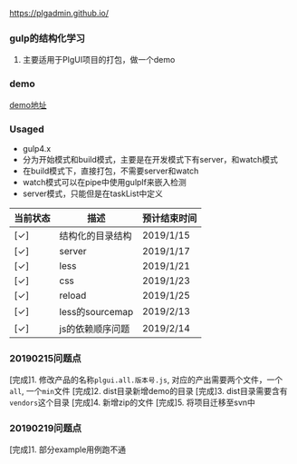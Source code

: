https://plgadmin.github.io/
### gulp的结构化学习
1. 主要适用于PlgUI项目的打包，做一个demo

### demo
[demo地址](./demo/index.html)


### Usaged
- gulp4.x
-  分为开始模式和build模式，主要是在开发模式下有server，和watch模式
-  在build模式下，直接打包，不需要server和watch
-  watch模式可以在pipe中使用gulpIf来嵌入检测
-  server模式，只能但是在taskList中定义


| 当前状态 | 描述             | 预计结束时间 |
| -------- | ---------------- | ------------ |
| [✓]      | 结构化的目录结构 | 2019/1/15    |
| [✓]      | server           | 2019/1/17    |
| [✓]      | less             | 2019/1/21    |
| [✓]      | css              | 2019/1/23    |
| [✓]      | reload           | 2019/1/25    |
| [✓]      | less的sourcemap  | 2019/2/13    |
| [✓]      | js的依赖顺序问题   | 2019/2/14    |


### 20190215问题点

[完成]1. 修改产品的名称`plgui.all.版本号.js`, 对应的产出需要两个文件，一个`all`, 一个`min`文件
[完成]2. dist目录新增demo的目录
[完成]3. dist目录需要含有`vendors`这个目录
[完成]4. 新增zip的文件
[完成]5. 将项目迁移至svn中

### 20190219问题点

[完成]1. 部分example用例跑不通